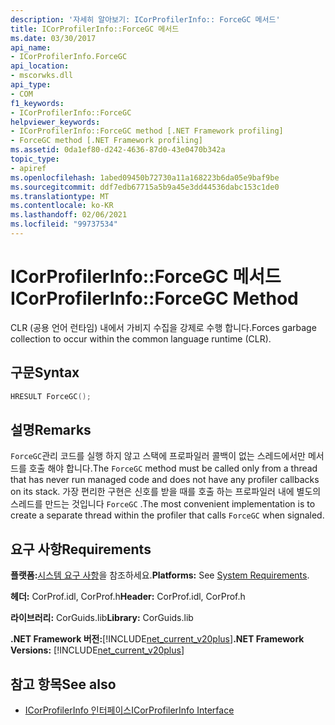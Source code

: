 ```yaml
---
description: '자세히 알아보기: ICorProfilerInfo:: ForceGC 메서드'
title: ICorProfilerInfo::ForceGC 메서드
ms.date: 03/30/2017
api_name:
- ICorProfilerInfo.ForceGC
api_location:
- mscorwks.dll
api_type:
- COM
f1_keywords:
- ICorProfilerInfo::ForceGC
helpviewer_keywords:
- ICorProfilerInfo::ForceGC method [.NET Framework profiling]
- ForceGC method [.NET Framework profiling]
ms.assetid: 0da1ef80-d242-4636-87d0-43e0470b342a
topic_type:
- apiref
ms.openlocfilehash: 1abed09450b72730a11a168223b6da05e9baf9be
ms.sourcegitcommit: ddf7edb67715a5b9a45e3dd44536dabc153c1de0
ms.translationtype: MT
ms.contentlocale: ko-KR
ms.lasthandoff: 02/06/2021
ms.locfileid: "99737534"
---
```

# <a name="icorprofilerinfoforcegc-method"></a><span data-ttu-id="3010f-103">ICorProfilerInfo::ForceGC 메서드</span><span class="sxs-lookup"><span data-stu-id="3010f-103">ICorProfilerInfo::ForceGC Method</span></span>

<span data-ttu-id="3010f-104">CLR (공용 언어 런타임) 내에서 가비지 수집을 강제로 수행 합니다.</span><span class="sxs-lookup"><span data-stu-id="3010f-104">Forces garbage collection to occur within the common language runtime (CLR).</span></span>  
  
## <a name="syntax"></a><span data-ttu-id="3010f-105">구문</span><span class="sxs-lookup"><span data-stu-id="3010f-105">Syntax</span></span>  
  
```cpp  
HRESULT ForceGC();  
```  
  
## <a name="remarks"></a><span data-ttu-id="3010f-106">설명</span><span class="sxs-lookup"><span data-stu-id="3010f-106">Remarks</span></span>  

 <span data-ttu-id="3010f-107">`ForceGC`관리 코드를 실행 하지 않고 스택에 프로파일러 콜백이 없는 스레드에서만 메서드를 호출 해야 합니다.</span><span class="sxs-lookup"><span data-stu-id="3010f-107">The `ForceGC` method must be called only from a thread that has never run managed code and does not have any profiler callbacks on its stack.</span></span> <span data-ttu-id="3010f-108">가장 편리한 구현은 신호를 받을 때를 호출 하는 프로파일러 내에 별도의 스레드를 만드는 것입니다 `ForceGC` .</span><span class="sxs-lookup"><span data-stu-id="3010f-108">The most convenient implementation is to create a separate thread within the profiler that calls `ForceGC` when signaled.</span></span>  
  
## <a name="requirements"></a><span data-ttu-id="3010f-109">요구 사항</span><span class="sxs-lookup"><span data-stu-id="3010f-109">Requirements</span></span>  

 <span data-ttu-id="3010f-110">**플랫폼:**[시스템 요구 사항](../../get-started/system-requirements.md)을 참조하세요.</span><span class="sxs-lookup"><span data-stu-id="3010f-110">**Platforms:** See [System Requirements](../../get-started/system-requirements.md).</span></span>  
  
 <span data-ttu-id="3010f-111">**헤더:** CorProf.idl, CorProf.h</span><span class="sxs-lookup"><span data-stu-id="3010f-111">**Header:** CorProf.idl, CorProf.h</span></span>  
  
 <span data-ttu-id="3010f-112">**라이브러리:** CorGuids.lib</span><span class="sxs-lookup"><span data-stu-id="3010f-112">**Library:** CorGuids.lib</span></span>  
  
 <span data-ttu-id="3010f-113">**.NET Framework 버전:**[!INCLUDE[net_current_v20plus](../../../../includes/net-current-v20plus-md.md)]</span><span class="sxs-lookup"><span data-stu-id="3010f-113">**.NET Framework Versions:** [!INCLUDE[net_current_v20plus](../../../../includes/net-current-v20plus-md.md)]</span></span>  
  
## <a name="see-also"></a><span data-ttu-id="3010f-114">참고 항목</span><span class="sxs-lookup"><span data-stu-id="3010f-114">See also</span></span>

- [<span data-ttu-id="3010f-115">ICorProfilerInfo 인터페이스</span><span class="sxs-lookup"><span data-stu-id="3010f-115">ICorProfilerInfo Interface</span></span>](icorprofilerinfo-interface.md)
